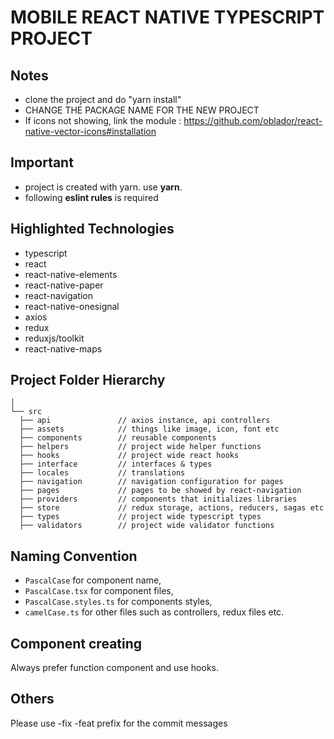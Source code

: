 # MOBILE REACT NATIVE TYPESCRIPT PROJECT


## Notes
- clone the project and do "yarn install"
- CHANGE THE PACKAGE NAME FOR THE NEW PROJECT
- If icons not showing, link the module : https://github.com/oblador/react-native-vector-icons#installation


## Important

- project is created with yarn. use **yarn**.
- following **eslint rules** is required


## Highlighted Technologies

- typescript
- react
- react-native-elements
- react-native-paper
- react-navigation
- react-native-onesignal
- axios
- redux
- reduxjs/toolkit
- react-native-maps


## Project Folder Hierarchy

    │ 
    └── src
      ├── api               // axios instance, api controllers
      ├── assets            // things like image, icon, font etc
      ├── components        // reusable components
      ├── helpers           // project wide helper functions
      ├── hooks             // project wide react hooks
      ├── interface         // interfaces & types
      ├── locales           // translations
      ├── navigation        // navigation configuration for pages
      ├── pages             // pages to be showed by react-navigation
      ├── providers         // components that initializes libraries
      ├── store             // redux storage, actions, reducers, sagas etc
      ├── types             // project wide typescript types
      ├── validators        // project wide validator functions


## Naming Convention

- `PascalCase` for component name,
- `PascalCase.tsx` for component files,
- `PascalCase.styles.ts` for components styles,
- `camelCase.ts` for other files such as controllers, redux files etc.

## Component creating

Always prefer function component and use hooks.

## Others

Please use -fix -feat prefix for the commit messages
